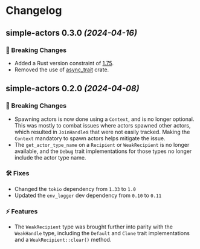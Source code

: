 # Changelog

## simple-actors **0.3.0** _(2024-04-16)_

### 🚨 Breaking Changes

- Added a Rust version constraint of
  [1.75](https://blog.rust-lang.org/2023/12/28/Rust-1.75.0.html).
- Removed the use of [async_trait](https://docs.rs/async-trait/latest/async_trait/) crate.

## simple-actors **0.2.0** _(2024-04-08)_

### 🚨 Breaking Changes

- Spawning actors is now done using a `Context`, and is no longer optional. This was mostly to
  combat issues where actors spawned other actors, which resulted in `JoinHandle`s that were not
  easily tracked. Making the `Context` mandatory to spawn actors helps mitigate the issue.
- The `get_actor_type_name` on a `Recipient` or `WeakRecipient` is no longer available, and the
  `Debug` trait implementations for those types no longer include the actor type name.

### 🛠 Fixes

- Changed the `tokio` dependency from `1.33` to `1.0`
- Updated the `env_logger` dev dependency from `0.10` to `0.11`

### ⚡️ Features

- The `WeakRecipient` type was brought further into parity with the `WeakHandle` type, including the
  `Default` and `Clone` trait implementations and a `WeakRecipient::clear()` method.
